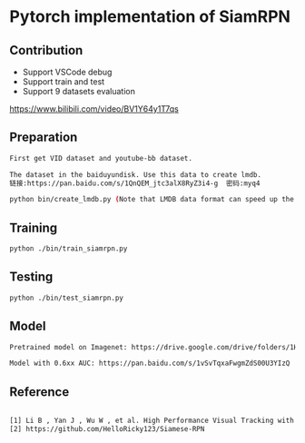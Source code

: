 # Pytorch implementation of SiamRPN
## Contribution
- Support VSCode debug
- Support train and test
- Support 9 datasets evaluation

https://www.bilibili.com/video/BV1Y64y1T7qs 

## Preparation
```bash
First get VID dataset and youtube-bb dataset. 

The dataset in the baiduyundisk. Use this data to create lmdb.
链接:https://pan.baidu.com/s/1QnQEM_jtc3alX8RyZ3i4-g  密码:myq4

python bin/create_lmdb.py (Note that LMDB data format can speed up the data loading)
```
## Training
```bash
python ./bin/train_siamrpn.py 
```
## Testing
```bash
python ./bin/test_siamrpn.py 
```

## Model
```bash
Pretrained model on Imagenet: https://drive.google.com/drive/folders/1HJOvl_irX3KFbtfj88_FVLtukMI1GTCR

Model with 0.6xx AUC: https://pan.baidu.com/s/1vSvTqxaFwgmZdS00U3YIzQ  keyword:v91k
```
## Reference
```bash

[1] Li B , Yan J , Wu W , et al. High Performance Visual Tracking with Siamese Region Proposal Network[C]// 2018 IEEE/CVF Conference on Computer Vision and Pattern Recognition (CVPR). IEEE, 2018.
[2] https://github.com/HelloRicky123/Siamese-RPN
```
